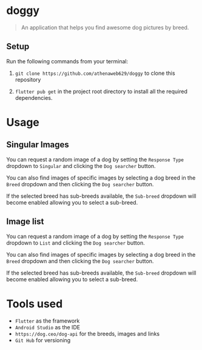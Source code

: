 # doggy

> An application that helps you find awesome dog pictures by breed. <br />


## Setup

Run the following commands from your terminal:

1) `git clone https://github.com/athenaweb629/doggy` to clone this repository

2) `flutter pub get` in the project root directory to install all the required dependencies.


# Usage

## Singular Images

You can request a random image of a dog by setting the `Response Type` dropdown to `Singular` and clicking the `Dog searcher` button.

You can also find images of specific images by selecting a dog breed in the `Breed` dropdown and then clicking the `Dog searcher` button.

If the selected breed has sub-breeds available, the `Sub-breed` dropdown will become enabled allowing you to select a sub-breed.

## Image list

You can request a random image of a dog by setting the `Response Type` dropdown to `List` and clicking the `Dog searcher` button.

You can also find images of specific images by selecting a dog breed in the `Breed` dropdown and then clicking the `Dog searcher` button.

If the selected breed has sub-breeds available, the `Sub-breed` dropdown will become enabled allowing you to select a sub-breed.

# Tools used

- `Flutter` as the framework
- `Android Studio` as the IDE
- `https://dog.ceo/dog-api` for the breeds, images and links
- `Git Hub` for versioning
